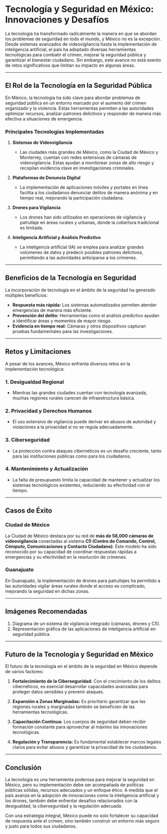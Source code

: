 # Tecnología y Seguridad en México: Innovaciones y Desafíos

La tecnología ha transformado radicalmente la manera en que se abordan los problemas de seguridad en todo el mundo, y México no es la excepción. Desde sistemas avanzados de videovigilancia hasta la implementación de inteligencia artificial, el país ha adoptado diversas herramientas tecnológicas para combatir el crimen, mejorar la seguridad pública y garantizar el bienestar ciudadano. Sin embargo, este avance no está exento de retos significativos que limitan su impacto en algunas áreas.

---

## El Rol de la Tecnología en la Seguridad Pública

En México, la tecnología ha sido clave para abordar problemas de seguridad pública en un entorno marcado por el aumento del crimen organizado y la violencia. Estas herramientas permiten a las autoridades optimizar recursos, analizar patrones delictivos y responder de manera más efectiva a situaciones de emergencia.

### Principales Tecnologías Implementadas

1. **Sistemas de Videovigilancia**

   - Las ciudades más grandes de México, como la Ciudad de México y Monterrey, cuentan con redes extensivas de cámaras de videovigilancia. Estas ayudan a monitorear zonas de alto riesgo y recopilan evidencia clave en investigaciones criminales.

2. **Plataformas de Denuncia Digital**

   - La implementación de aplicaciones móviles y portales en línea facilita a los ciudadanos denunciar delitos de manera anónima y en tiempo real, mejorando la participación ciudadana.

3. **Drones para Vigilancia**

   - Los drones han sido utilizados en operaciones de vigilancia y patrullaje en áreas rurales y urbanas, donde la cobertura tradicional es limitada.

4. **Inteligencia Artificial y Análisis Predictivo**
   - La inteligencia artificial (IA) se emplea para analizar grandes volúmenes de datos y predecir posibles patrones delictivos, permitiendo a las autoridades anticiparse a los crímenes.

---

## Beneficios de la Tecnología en Seguridad

La incorporación de tecnología en el ámbito de la seguridad ha generado múltiples beneficios:

- **Respuesta más rápida:** Los sistemas automatizados permiten atender emergencias de manera más eficiente.
- **Prevención del delito:** Herramientas como el análisis predictivo ayudan a identificar áreas y momentos de mayor riesgo.
- **Evidencia en tiempo real:** Cámaras y otros dispositivos capturan pruebas fundamentales para las investigaciones.

---

## Retos y Limitaciones

A pesar de los avances, México enfrenta diversos retos en la implementación tecnológica:

### 1. Desigualdad Regional

- Mientras las grandes ciudades cuentan con tecnología avanzada, muchas regiones rurales carecen de infraestructura básica.

### 2. Privacidad y Derechos Humanos

- El uso extensivo de vigilancia puede derivar en abusos de autoridad y violaciones a la privacidad si no se regula adecuadamente.

### 3. Ciberseguridad

- La protección contra ataques cibernéticos es un desafío creciente, tanto para las instituciones públicas como para los ciudadanos.

### 4. Mantenimiento y Actualización

- La falta de presupuesto limita la capacidad de mantener y actualizar los sistemas tecnológicos existentes, reduciendo su efectividad con el tiempo.

---

## Casos de Éxito

### Ciudad de México

La Ciudad de México destaca por su red de **más de 58,000 cámaras de videovigilancia** conectadas al sistema **C5 (Centro de Comando, Control, Cómputo, Comunicaciones y Contacto Ciudadano)**. Este modelo ha sido reconocido por su capacidad de coordinar respuestas rápidas a emergencias y su efectividad en la resolución de crímenes.

### Guanajuato

En Guanajuato, la implementación de drones para patrullajes ha permitido a las autoridades vigilar áreas rurales donde el acceso es complicado, mejorando la seguridad en dichas zonas.

---

## Imágenes Recomendadas

1. Diagrama de un sistema de vigilancia integrado (cámaras, drones y C5).
2. Representación gráfica de las aplicaciones de inteligencia artificial en seguridad pública.

---

## Futuro de la Tecnología y Seguridad en México

El futuro de la tecnología en el ámbito de la seguridad en México depende de varios factores:

1. **Fortalecimiento de la Ciberseguridad:** Con el crecimiento de los delitos cibernéticos, es esencial desarrollar capacidades avanzadas para proteger datos sensibles y prevenir ataques.

2. **Expansión a Zonas Marginadas:** Es prioritario garantizar que las regiones rurales y marginadas también se beneficien de las herramientas tecnológicas.

3. **Capacitación Continua:** Los cuerpos de seguridad deben recibir formación constante para aprovechar al máximo las innovaciones tecnológicas.

4. **Regulación y Transparencia:** Es fundamental establecer marcos legales claros para evitar abusos y garantizar la privacidad de los ciudadanos.

---

## Conclusión

La tecnología es una herramienta poderosa para mejorar la seguridad en México, pero su implementación debe ser acompañada de políticas públicas sólidas, recursos adecuados y un enfoque ético. A medida que el país avanza en la adopción de innovaciones como la inteligencia artificial y los drones, también debe enfrentar desafíos relacionados con la desigualdad, la ciberseguridad y la regulación adecuada.

Con una estrategia integral, México puede no solo fortalecer su capacidad de respuesta ante el crimen, sino también construir un entorno más seguro y justo para todos sus ciudadanos.

